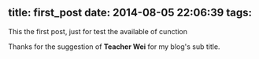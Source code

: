 title: first_post
date: 2014-08-05 22:06:39
tags:
---
This the first post, just for test the available of cunction

Thanks for the suggestion of **Teacher Wei** for my blog's sub title.
